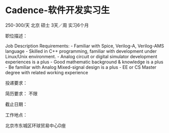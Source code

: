 # Cadence-软件开发实习生

250-300/天 北京 硕士 3天／周 实习6个月

职位描述：

Job Description Requirements: - Familiar with Spice, Verilog-A, Verilog-AMS language - Skilled in C++ programming, familiar with development under Linux/Unix environment. - Analog circuit or digital simulator development experiences is a plus - Good mathematic background & knowledge is a plus - Be familiar with Analog Mixed-signal design is a plus - EE or CS Master degree with related working experience

投递要求：

简历要求： 不限

截止日期：

工作地点：

北京市东城区环球贸易中心D座